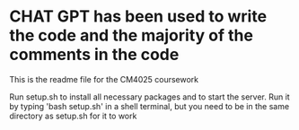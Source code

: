 # CHAT GPT has been used to write the code and the majority of the comments in the code
This is the readme file for the CM4025 coursework

Run setup.sh to install all necessary packages and to start the server. Run it by typing 'bash setup.sh' in a shell terminal, but you need to be in the same directory as setup.sh for it to work

